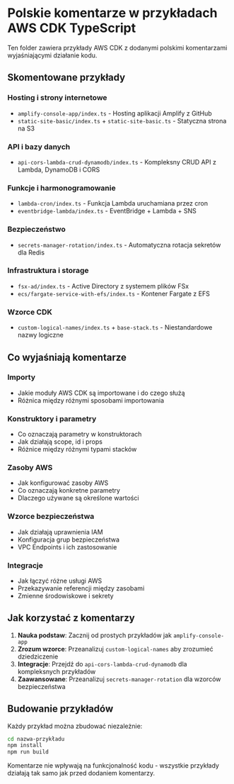 # Polskie komentarze w przykładach AWS CDK TypeScript

Ten folder zawiera przykłady AWS CDK z dodanymi polskimi komentarzami wyjaśniającymi działanie kodu.

## Skomentowane przykłady

### Hosting i strony internetowe
- `amplify-console-app/index.ts` - Hosting aplikacji Amplify z GitHub
- `static-site-basic/index.ts` + `static-site-basic.ts` - Statyczna strona na S3

### API i bazy danych
- `api-cors-lambda-crud-dynamodb/index.ts` - Kompleksny CRUD API z Lambda, DynamoDB i CORS

### Funkcje i harmonogramowanie
- `lambda-cron/index.ts` - Funkcja Lambda uruchamiana przez cron
- `eventbridge-lambda/index.ts` - EventBridge + Lambda + SNS

### Bezpieczeństwo
- `secrets-manager-rotation/index.ts` - Automatyczna rotacja sekretów dla Redis

### Infrastruktura i storage
- `fsx-ad/index.ts` - Active Directory z systemem plików FSx
- `ecs/fargate-service-with-efs/index.ts` - Kontener Fargate z EFS

### Wzorce CDK
- `custom-logical-names/index.ts` + `base-stack.ts` - Niestandardowe nazwy logiczne

## Co wyjaśniają komentarze

### Importy
- Jakie moduły AWS CDK są importowane i do czego służą
- Różnica między różnymi sposobami importowania

### Konstruktory i parametry
- Co oznaczają parametry w konstruktorach
- Jak działają scope, id i props
- Różnice między różnymi typami stacków

### Zasoby AWS
- Jak konfigurować zasoby AWS
- Co oznaczają konkretne parametry
- Dlaczego używane są określone wartości

### Wzorce bezpieczeństwa
- Jak działają uprawnienia IAM
- Konfiguracja grup bezpieczeństwa
- VPC Endpoints i ich zastosowanie

### Integracje
- Jak łączyć różne usługi AWS
- Przekazywanie referencji między zasobami
- Zmienne środowiskowe i sekrety

## Jak korzystać z komentarzy

1. **Nauka podstaw**: Zacznij od prostych przykładów jak `amplify-console-app`
2. **Zrozum wzorce**: Przeanalizuj `custom-logical-names` aby zrozumieć dziedziczenie
3. **Integracje**: Przejdź do `api-cors-lambda-crud-dynamodb` dla kompleksnych przykładów
4. **Zaawansowane**: Przeanalizuj `secrets-manager-rotation` dla wzorców bezpieczeństwa

## Budowanie przykładów

Każdy przykład można zbudować niezależnie:

```bash
cd nazwa-przykładu
npm install
npm run build
```

Komentarze nie wpływają na funkcjonalność kodu - wszystkie przykłady działają tak samo jak przed dodaniem komentarzy.